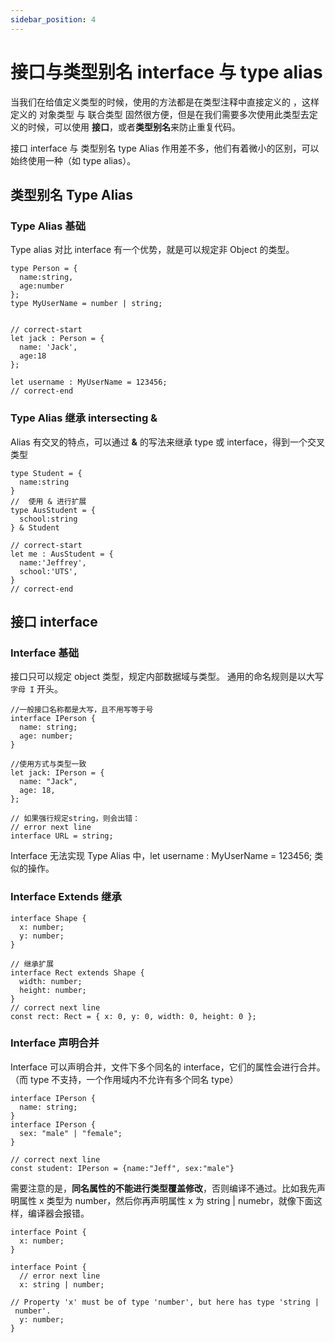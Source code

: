 ```yaml
---
sidebar_position: 4
---
```


# 接口与类型别名 interface 与 type alias

当我们在给值定义类型的时候，使用的方法都是在类型注释中直接定义的 ，这样定义的 对象类型 与 联合类型 固然很方便，但是在我们需要多次使用此类型去定义的时候，可以使用 **接口**，或者**类型别名**来防止重复代码。

接口 interface 与 类型别名 type Alias 作用差不多，他们有着微小的区别，可以始终使用一种（如 type alias）。

## 类型别名 Type Alias

### Type Alias 基础

Type alias 对比 interface 有一个优势，就是可以规定非 Object 的类型。

```TS title="Type Alias"
type Person = {
  name:string,
  age:number
};
type MyUserName = number | string;


// correct-start
let jack : Person = {
  name: 'Jack',
  age:18
};

let username : MyUserName = 123456;
// correct-end
```

### Type Alias 继承 intersecting &

Alias 有交叉的特点，可以通过 **&** 的写法来继承 type 或 interface，得到一个交叉类型

```TS title="Alias intersecting"
type Student = {
  name:string
}
//  使用 & 进行扩展
type AusStudent = {
  school:string
} & Student

// correct-start
let me : AusStudent = {
  name:'Jeffrey',
  school:'UTS',
}
// correct-end
```

## 接口 interface

### Interface 基础

接口只可以规定 object 类型，规定内部数据域与类型。
通用的命名规则是以大写 `字母 I` 开头。

```TS title="Interface"
//一般接口名称都是大写，且不用写等于号
interface IPerson {
  name: string;
  age: number;
}

//使用方式与类型一致
let jack: IPerson = {
  name: "Jack",
  age: 18,
};

// 如果强行规定string，则会出错：
// error next line
interface URL = string;
```

Interface 无法实现 Type Alias 中，let username : MyUserName = 123456; 类似的操作。

### Interface Extends 继承

```TS title="Interface"
interface Shape {
  x: number;
  y: number;
}

// 继承扩展
interface Rect extends Shape {
  width: number;
  height: number;
}
// correct next line
const rect: Rect = { x: 0, y: 0, width: 0, height: 0 };
```

### Interface 声明合并

Interface 可以声明合并，文件下多个同名的 interface，它们的属性会进行合并。（而 type 不支持，一个作用域内不允许有多个同名 type）

```TS title="Interface"
interface IPerson {
  name: string;
}
interface IPerson {
  sex: "male" | "female";
}

// correct next line
const student: IPerson = {name:"Jeff", sex:"male"}
```

需要注意的是，**同名属性的不能进行类型覆盖修改**，否则编译不通过。比如我先声明属性 x 类型为 number，然后你再声明属性 x 为 string | numebr，就像下面这样，编译器会报错。

```TS title="Interface"
interface Point {
  x: number;
}

interface Point {
  // error next line
  x: string | number;
  // Property 'x' must be of type 'number', but here has type 'string | number'.
  y: number;
}
```
